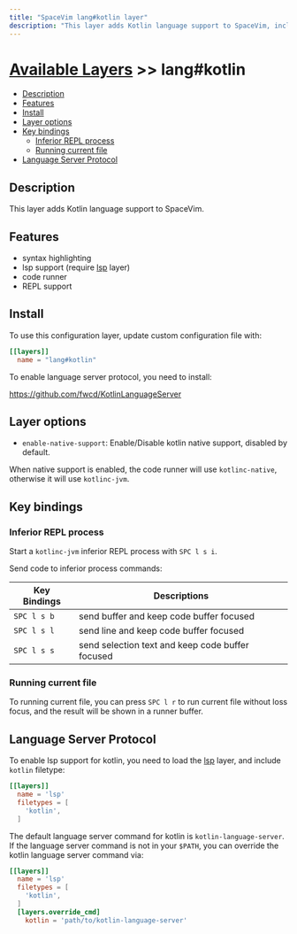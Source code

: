 ```yaml
---
title: "SpaceVim lang#kotlin layer"
description: "This layer adds Kotlin language support to SpaceVim, including syntax highlighting, code runner and REPL support."
---
```


# [Available Layers](../../) >> lang#kotlin

<!-- vim-markdown-toc GFM -->

- [Description](#description)
- [Features](#features)
- [Install](#install)
- [Layer options](#layer-options)
- [Key bindings](#key-bindings)
  - [Inferior REPL process](#inferior-repl-process)
  - [Running current file](#running-current-file)
- [Language Server Protocol](#language-server-protocol)

<!-- vim-markdown-toc -->

## Description

This layer adds Kotlin language support to SpaceVim.

## Features

- syntax highlighting
- lsp support (require [lsp](https://spacevim.org/layers/language-server-protocol/) layer)
- code runner
- REPL support

## Install

To use this configuration layer, update custom configuration file with:

```toml
[[layers]]
  name = "lang#kotlin"
```

To enable language server protocol, you need to install:

https://github.com/fwcd/KotlinLanguageServer

## Layer options

- `enable-native-support`: Enable/Disable kotlin native support, disabled by default.

When native support is enabled, the code runner will use `kotlinc-native`, otherwise it will use `kotlinc-jvm`.

## Key bindings

### Inferior REPL process

Start a `kotlinc-jvm` inferior REPL process with `SPC l s i`.

Send code to inferior process commands:

| Key Bindings | Descriptions                                     |
| ------------ | ------------------------------------------------ |
| `SPC l s b`  | send buffer and keep code buffer focused         |
| `SPC l s l`  | send line and keep code buffer focused           |
| `SPC l s s`  | send selection text and keep code buffer focused |

### Running current file

To running current file, you can press `SPC l r` to run current file without loss focus,
and the result will be shown in a runner buffer.

## Language Server Protocol

To enable lsp support for kotlin, you need to load the [lsp](../language-server-protocol/) layer, and include `kotlin` filetype:

```toml
[[layers]]
  name = 'lsp'
  filetypes = [
    'kotlin',
  ]
```

The default language server command for kotlin is `kotlin-language-server`.
If the language server command is not in your `$PATH`, you can override the
kotlin language server command via:

```toml
[[layers]]
  name = 'lsp'
  filetypes = [
    'kotlin',
  ]
  [layers.override_cmd]
    kotlin = 'path/to/kotlin-language-server'
```
